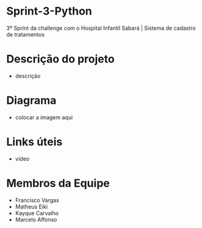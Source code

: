 # Sprint-3-Python
3º Sprint da challenge com o Hospital Infantil Sabará | Sistema de cadastro de tratamentos

# Descrição do projeto
- descrição

# Diagrama
- colocar a imagem aqui

# Links úteis
- vídeo

# Membros da Equipe
- Francisco Vargas
- Matheus Eiki
- Kayque Carvalho
- Marcelo Affonso